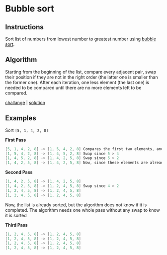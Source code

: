 # Bubble sort

## Instructions

Sort list of numbers from lowest number to greatest number using
[bubble sort](https://en.wikipedia.org/wiki/Bubble_sort).

## Algorithm

Starting from the beginning of the list, compare every adjacent pair, swap their position if they are not in
the right order (the latter one is smaller than the former one). After each iteration, one less element (the last one)
is needed to be compared until there are no more elements left to be compared.

[challange](challange.kt) | [solution](solution.kt)

## Examples

Sort `[5, 1, 4, 2, 8]`

**First Pass**
 ```kotlin
[5, 1, 4, 2, 8] -> [1, 5, 4, 2, 8] Compares the first two elements, and swap since 5 > 1
[1, 5, 4, 2, 8] -> [1, 4, 5, 2, 8] Swap since 5 > 4 
[1, 4, 5, 2, 8] -> [1, 4, 2, 5, 8] Swap since 5 > 2 
[1, 4, 2, 5, 8] -> [1, 4, 2, 5, 8] Now, since these elements are already in order (8 > 5), algorithm does not swap them
```

**Second Pass**
```kotlin
[1, 4, 2, 5, 8] -> [1, 4, 2, 5, 8] 
[1, 4, 2, 5, 8] -> [1, 2, 4, 5, 8] Swap since 4 > 2 
[1, 2, 4, 5, 8] -> [1, 2, 4, 5, 8] 
[1, 2, 4, 5, 8] -> [1, 2, 4, 5, 8]
```

Now, the list is already sorted, but the algorithm does not know if it is completed. The algorithm needs one whole pass
without any swap to know it is sorted

**Third Pass**
```kotlin
[1, 2, 4, 5, 8] -> [1, 2, 4, 5, 8] 
[1, 2, 4, 5, 8] -> [1, 2, 4, 5, 8] 
[1, 2, 4, 5, 8] -> [1, 2, 4, 5, 8] 
[1, 2, 4, 5, 8] -> [1, 2, 4, 5, 8]
```

